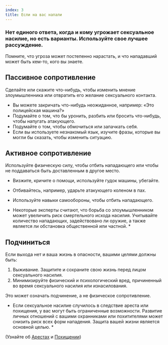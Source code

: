 ```yaml
---
index: 3
title: Если на вас напали
---
```

### Нет единого ответа, когда и кому угрожает сексуальное насилие, но есть варианты. Используйте свое лучшее рассуждение.

Помните, что угроза может постепенно нарастать, и что нападавший может быть кем-то, кого вы знаете.

## Пассивное сопротивление

Сделайте или скажите что-нибудь, чтобы изменить мнение злоумышленника или отвратить его желание сексуального контакта.

* Вы можете закричать что-нибудь неожиданное, например: «Это полицейская машина?»
* Подумайте о том, что бы уронить, разбить или бросить что-нибудь, чтобы напугать атакующего.
* Подумайте о том, чтобы обмочиться или запачкать себя.
* Если вы используете незнакомый язык, изучите фразы, которые вы могли бы сказать, чтобы изменить ситуацию.

## Активное сопротивление

Используйте физическую силу, чтобы отбить нападающего или чтобы не поддаваться быть доставленным в другое место.

*   Визжите, кричите о помощи, используйте гудок машины, убегайте.
*   Отбивайтесь, например, ударьте атакующего коленом в пах.
*   Используйте навыки самообороны, чтобы отбить нападающего.

* Некоторые эксперты считают, что борьба со злоумышленником может увеличить риск смертельного исхода насилия. Учитывайте количество нападающих, задействовано ли оружие, а также является ли обстановка общественной или частной. *

## Подчиниться

Если выхода нет и ваша жизнь в опасности, вашими целями должны быть:

1. Выживание. Защитите и сохраните свою жизнь перед лицом сексуального насилия.
2. Минимизируйте физический и психологический вред, причиненный во время сексуального насилия или изнасилования.

Это может означать подчинение, а не физическое сопротивление.

* Если сексуальное насилие случилось в следствие ареста или похищения, у вас могут быть ограниченные возможности. Развитие личных отношений с вашими охранниками или похитителями может снизить риск всех форм нападения. Защита вашей жизни является основной целью. *

(Узнайте об [Арестах](umbrella://incident-response/arrests) и [Похищении](umbrella://incident-response/kidnapping))